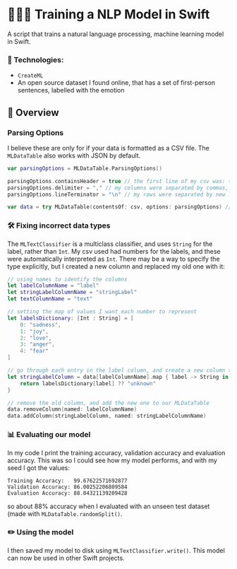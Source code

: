 # 👨🏻‍💻 Training a NLP Model in Swift

A script that trains a natural language processing, machine learning model in Swift. 

### 🤖 Technologies:
- ```CreateML```
- An open source dataset I found online, that has a set of first-person sentences, labelled with the emotion

## 👀 Overview

### Parsing Options

I believe these are only for if your data is formatted as a CSV file. The ```MLDataTable``` also works with JSON by default.

```swift
var parsingOptions = MLDataTable.ParsingOptions()

parsingOptions.containsHeader = true // the first line of my csv was: text,label
parsingOptions.delimiter = "," // my columns were separated by commas, but could be semi-colons, etc
parsingOptions.lineTerminator = "\n" // my rows were separated by new lines

var data = try MLDataTable(contentsOf: csv, options: parsingOptions) // using the parsing options
```

### 🛠 Fixing incorrect data types

The ```MLTextClassifier``` is a multiclass classifier, and uses ```String``` for the label, rather than ```Int```. My csv used had numbers for the labels, and these were automatically interpreted as ```Int```. There may be a way to specify the type explicitly, but I created a new column and replaced my old one with it:

```swift
// using names to identify the columns
let labelColumnName = "label"
let stringLabelColumnName = "stringLabel"
let textColumnName = "text"

// setting the map of values I want each number to represent
let labelsDictionary: [Int : String] = [
    0: "sadness",
    1: "joy",
    2: "love",
    3: "anger",
    4: "fear"
]

// go through each entry in the label column, and create a new column that uses the string values
let stringLabelColumn = data[labelColumnName].map { label -> String in
    return labelsDictionary[label] ?? "unknown"
}

// remove the old column, and add the new one to our MLDataTable
data.removeColumn(named: labelColumnName)
data.addColumn(stringLabelColumn, named: stringLabelColumnName)
```

### 📊 Evaluating our model

In my code I print the training accuracy, validation accuracy and evaluation accuracy. This was so I could see how my model performs, and with my seed I got the values:

```
Training Accuracy:   99.67622571692877
Validation Accuracy: 86.00252206809584
Evaluation Accuracy: 88.04321139209428
```

so about 88% accuracy when I evaluated with an unseen test dataset (made with ```MLDataTable.randomSplit()```.

### ✏️ Using the model

I then saved my model to disk using ```MLTextClassifier.write()```. This model can now be used in other Swift projects.
